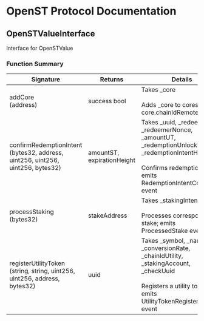 # OpenST Protocol Documentation

## OpenSTValueInterface


Interface for OpenSTValue

### Function Summary

Signature | Returns | Details
--- | --- | ---
addCore<br/>(address) | success bool | Takes _core<br/><br/>Adds _core to cores by core.chainIdRemote
confirmRedemptionIntent<br/>(bytes32, address, uint256, uint256, uint256, bytes32) | amountST, expirationHeight | Takes _uuid, _redeemer, _redeemerNonce, _amountUT, _redemptionUnlockHeight, _redemptionIntentHash<br/><br/>Confirms redemption intent; emits RedemptionIntentConfirmed event
processStaking<br/>(bytes32) | stakeAddress | Takes _stakingIntentHash<br/><br/>Processes corresponding stake; emits ProcessedStake event
registerUtilityToken<br/>(string, string, uint256, uint256, address, bytes32) | uuid | Takes _symbol, _name, _conversionRate, _chainIdUtility, _stakingAccount, _checkUuid<br/><br/>Registers a utility token; emits UtilityTokenRegistered event

